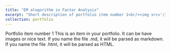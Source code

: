 ```yaml
---
title: "EM alogorithm in Factor Analysis"
excerpt: "Short description of portfolio item number 1<br/><img src='/images/500x300.png'>"
collection: portfolio
---
```

Portfolio item number 1
This is an item in your portfolio. It can be have images or nice text. If you name the file .md, it will be parsed as markdown. If you name the file .html, it will be parsed as HTML. 
